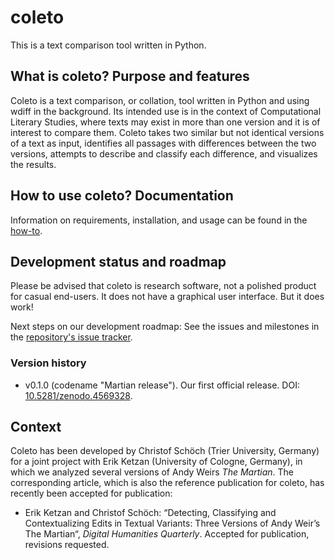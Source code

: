 # coleto

This is a text comparison tool written in Python. 

## What is coleto? Purpose and features 

Coleto is a text comparison, or collation, tool written in Python and using wdiff in the background. Its intended use is in the context of Computational Literary Studies, where texts may exist in more than one version and it is of interest to compare them. Coleto takes two similar but not identical versions of a text as input, identifies all passages with differences between the two versions, attempts to describe and classify each difference, and visualizes the results. 

## How to use coleto? Documentation

Information on requirements, installation, and usage can be found in the [how-to](https://github.com/dh-trier/coleto/blob/main/HOWTO.md).

## Development status and roadmap 

Please be advised that coleto is research software, not a polished product for casual end-users. It does not have a graphical user interface. But it does work! 

Next steps on our development roadmap: See the issues and milestones in the [repository's issue tracker](https://github.com/dh-trier/coleto/issues). 

### Version history 

* v0.1.0 (codename "Martian release"). Our first official release. DOI: [10.5281/zenodo.4569328](https://doi.org/10.5281/zenodo.4569328). 

## Context 

Coleto has been developed by Christof Schöch (Trier University, Germany) for a joint project with Erik Ketzan (University of Cologne, Germany), in which we analyzed several versions of Andy Weirs _The Martian_. The corresponding article, which is also the reference publication for coleto, has recently been accepted for publication: 

* Erik Ketzan and Christof Schöch: “Detecting, Classifying and Contextualizing Edits in Textual Variants: Three Versions of Andy Weir’s The Martian“, _Digital Humanities Quarterly_. Accepted for publication, revisions requested.

